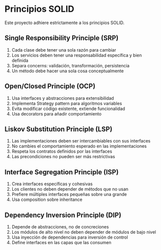 # Principios SOLID

Este proyecto adhiere estrictamente a los principios SOLID.

## Single Responsibility Principle (SRP)
1. Cada clase debe tener una sola razón para cambiar
2. Los servicios deben tener una responsabilidad específica y bien definida
3. Separa concerns: validación, transformación, persistencia
4. Un método debe hacer una sola cosa conceptualmente

## Open/Closed Principle (OCP)
1. Usa interfaces y abstracciones para extensibilidad
2. Implementa Strategy pattern para algoritmos variables
3. Evita modificar código existente, extiende funcionalidad
4. Usa decorators para añadir comportamiento

## Liskov Substitution Principle (LSP)
1. Las implementaciones deben ser intercambiables con sus interfaces
2. No cambies el comportamiento esperado en las implementaciones
3. Respeta los contratos definidos por las interfaces
4. Las precondiciones no pueden ser más restrictivas

## Interface Segregation Principle (ISP)
1. Crea interfaces específicas y cohesivas
2. Los clientes no deben depender de métodos que no usan
3. Prefiere múltiples interfaces pequeñas sobre una grande
4. Usa composition sobre inheritance

## Dependency Inversion Principle (DIP)
1. Depende de abstracciones, no de concreciones
2. Los módulos de alto nivel no deben depender de módulos de bajo nivel
3. Usa inyección de dependencias para inversión de control
4. Define interfaces en las capas que las consumen
